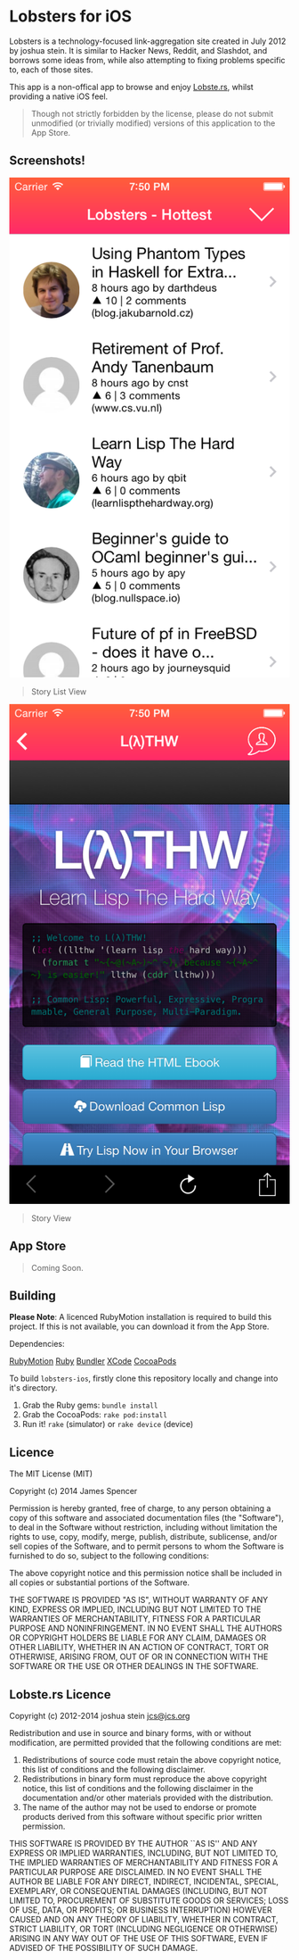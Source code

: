 # Lobsters for iOS

Lobsters is a technology-focused link-aggregation site created in July 2012 by joshua stein. It is similar to Hacker News, Reddit, and Slashdot, and borrows some ideas from, while also attempting to fixing problems specific to, each of those sites.

This app is a non-offical app to browse and enjoy [Lobste.rs](http://lobste.rs), whilst providing a native iOS feel.

>Though not strictly forbidden by the license, please do not submit unmodified (or trivially modified) versions of this application to the App Store.

## Screenshots!

![story list view](screens/one.png)
>Story List View

![story view](screens/two.png)
>Story View

## App Store

>Coming Soon.

## Building

__Please Note__: A licenced RubyMotion installation is required to build this project. If this is not available, you can download it from the App Store.

Dependencies:

[RubyMotion](http://www.rubymotion.com/)
[Ruby](https://www.ruby-lang.org/en/)
[Bundler](http://bundler.io/)
[XCode](https://developer.apple.com/xcode/)
[CocoaPods](http://cocoapods.org/)

To build `lobsters-ios`, firstly clone this repository locally and change into it's directory.

1. Grab the Ruby gems: `bundle install`
2. Grab the CocoaPods: `rake pod:install`
3. Run it! `rake` (simulator) or `rake device` (device)

## Licence

The MIT License (MIT)

Copyright (c) 2014 James Spencer

Permission is hereby granted, free of charge, to any person obtaining a copy
of this software and associated documentation files (the "Software"), to deal
in the Software without restriction, including without limitation the rights
to use, copy, modify, merge, publish, distribute, sublicense, and/or sell
copies of the Software, and to permit persons to whom the Software is
furnished to do so, subject to the following conditions:

The above copyright notice and this permission notice shall be included in
all copies or substantial portions of the Software.

THE SOFTWARE IS PROVIDED "AS IS", WITHOUT WARRANTY OF ANY KIND, EXPRESS OR
IMPLIED, INCLUDING BUT NOT LIMITED TO THE WARRANTIES OF MERCHANTABILITY,
FITNESS FOR A PARTICULAR PURPOSE AND NONINFRINGEMENT. IN NO EVENT SHALL THE
AUTHORS OR COPYRIGHT HOLDERS BE LIABLE FOR ANY CLAIM, DAMAGES OR OTHER
LIABILITY, WHETHER IN AN ACTION OF CONTRACT, TORT OR OTHERWISE, ARISING FROM,
OUT OF OR IN CONNECTION WITH THE SOFTWARE OR THE USE OR OTHER DEALINGS IN
THE SOFTWARE.

## Lobste.rs Licence

Copyright (c) 2012-2014 joshua stein <jcs@jcs.org>

Redistribution and use in source and binary forms, with or without
modification, are permitted provided that the following conditions
are met:

1. Redistributions of source code must retain the above copyright
   notice, this list of conditions and the following disclaimer.
2. Redistributions in binary form must reproduce the above copyright
   notice, this list of conditions and the following disclaimer in the
   documentation and/or other materials provided with the distribution.
3. The name of the author may not be used to endorse or promote products
   derived from this software without specific prior written permission.

THIS SOFTWARE IS PROVIDED BY THE AUTHOR ``AS IS'' AND ANY EXPRESS OR
IMPLIED WARRANTIES, INCLUDING, BUT NOT LIMITED TO, THE IMPLIED WARRANTIES
OF MERCHANTABILITY AND FITNESS FOR A PARTICULAR PURPOSE ARE DISCLAIMED.
IN NO EVENT SHALL THE AUTHOR BE LIABLE FOR ANY DIRECT, INDIRECT,
INCIDENTAL, SPECIAL, EXEMPLARY, OR CONSEQUENTIAL DAMAGES (INCLUDING, BUT
NOT LIMITED TO, PROCUREMENT OF SUBSTITUTE GOODS OR SERVICES; LOSS OF USE,
DATA, OR PROFITS; OR BUSINESS INTERRUPTION) HOWEVER CAUSED AND ON ANY
THEORY OF LIABILITY, WHETHER IN CONTRACT, STRICT LIABILITY, OR TORT
(INCLUDING NEGLIGENCE OR OTHERWISE) ARISING IN ANY WAY OUT OF THE USE OF
THIS SOFTWARE, EVEN IF ADVISED OF THE POSSIBILITY OF SUCH DAMAGE.
